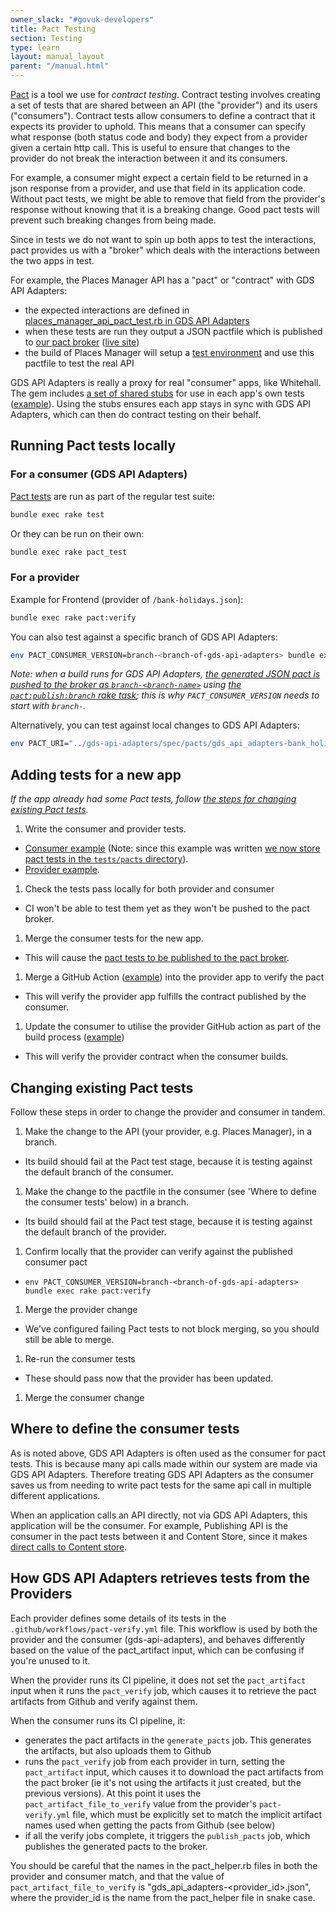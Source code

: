```yaml
---
owner_slack: "#govuk-developers"
title: Pact Testing
section: Testing
type: learn
layout: manual_layout
parent: "/manual.html"
---
```


[Pact](https://docs.pact.io/) is a tool we use for *contract testing*. Contract testing involves creating a set of tests that are shared between an API (the "provider") and its users ("consumers"). Contract tests allow consumers to define a contract that it expects its provider to uphold. This means that a consumer can specify what response (both status code and body) they expect from a provider given a certain http call.
This is useful to ensure that changes to the provider do not break the interaction between it and its consumers.

For example, a consumer might expect a certain field to be returned in a json response from a provider, and use that field in its application code. Without pact tests, we might be able to remove that field from the provider's response without knowing that it is a breaking change. Good pact tests will prevent such breaking changes from being made.

Since in tests we do not want to spin up both apps to test the interactions, pact provides us with a "broker" which deals with the interactions between the two apps in test.

For example, the Places Manager API has a "pact" or "contract" with GDS API Adapters:

- the expected interactions are defined in [places_manager_api_pact_test.rb in GDS API Adapters](https://github.com/alphagov/gds-api-adapters/blob/main/test/pacts/places_manager_api_pact_test.rb)
- when these tests are run they output a JSON pactfile which is published to [our pact broker](https://github.com/alphagov/govuk-pact-broker) ([live site](https://govuk-pact-broker-6991351eca05.herokuapp.com/))
- the build of Places Manager will setup a [test environment](https://github.com/alphagov/places-manager/blob/9a4801da9d58be0af886d9095328894aac56917c/spec/service_consumers/pact_helper.rb) and use this pactfile to test the real API

GDS API Adapters is really a proxy for real "consumer" apps, like Whitehall. The gem includes [a set of shared stubs](https://github.com/alphagov/gds-api-adapters/tree/master/lib/gds_api/test_helpers) for use in each app's own tests ([example](https://github.com/alphagov/finder-frontend/blob/9173056e7c992c5546aacc394fdf60a025591fec/spec/lib/healthchecks/registries_cache_spec.rb#L21)). Using the stubs ensures each app stays in sync with GDS API Adapters, which can then do contract testing on their behalf.

## Running Pact tests locally

### For a consumer (GDS API Adapters)

[Pact tests](https://github.com/alphagov/gds-api-adapters/tree/main/test/pacts) are run as part of the regular test suite:

```sh
bundle exec rake test
```

Or they can be run on their own:

```sh
bundle exec rake pact_test
```

### For a provider

Example for Frontend (provider of `/bank-holidays.json`):

```sh
bundle exec rake pact:verify
```

You can also test against a specific branch of GDS API Adapters:

```sh
env PACT_CONSUMER_VERSION=branch-<branch-of-gds-api-adapters> bundle exec rake pact:verify
```

_Note: when a build runs for GDS API Adapters, [the generated JSON pact is pushed to the broker as `branch-<branch-name>`](https://github.com/alphagov/gds-api-adapters/blob/bcc8e58eccf69dd37657d13156cbe11c07535844/.github/workflows/ci.yml#L37-L51) using [the `pact:publish:branch` rake task](https://github.com/alphagov/gds-api-adapters/blob/59cf7dbcf6b70a6d7ef68b3ed8b05b83cb40ecf2/Rakefile#L26); this is why `PACT_CONSUMER_VERSION` needs to start with `branch-`._

Alternatively, you can test against local changes to GDS API Adapters:

```sh
env PACT_URI="../gds-api-adapters/spec/pacts/gds_api_adapters-bank_holidays_api.json" bundle exec rake pact:verify
```

## Adding tests for a new app

_If the app already had some Pact tests, follow [the steps for changing existing Pact tests](#changing-existing-pact-tests)._

1. Write the consumer and provider tests.
  - [Consumer example](https://github.com/alphagov/gds-api-adapters/pull/1066) (Note: since this example was written [we now store pact tests in the `tests/pacts` directory](https://github.com/alphagov/gds-api-adapters/blob/main/test/pacts)).
  - [Provider example](https://github.com/alphagov/places-manager/pull/644).

1. Check the tests pass locally for both provider and consumer
  - CI won't be able to test them yet as they won't be pushed to the pact broker.

1. Merge the consumer tests for the new app.
  - This will cause the [pact tests to be published to the pact broker](https://github.com/alphagov/gds-api-adapters/blob/bcc8e58eccf69dd37657d13156cbe11c07535844/.github/workflows/ci.yml#L37-L51).

1. Merge a GitHub Action ([example](https://github.com/alphagov/asset-manager/blob/7311e5dae03496bde88b4eebf7104ea162603681/.github/workflows/pact-verify.yml)) into the provider app to verify the pact
  - This will verify the provider app fulfills the contract published by the consumer.

1. Update the consumer to utilise the provider GitHub action as part of the build process ([example](https://github.com/alphagov/gds-api-adapters/blob/bcc8e58eccf69dd37657d13156cbe11c07535844/.github/workflows/ci.yml#L101-L117))
  - This will verify the provider contract when the consumer builds.

## Changing existing Pact tests

Follow these steps in order to change the provider and consumer in tandem.

1. Make the change to the API (your provider, e.g. Places Manager), in a branch.
  - Its build should fail at the Pact test stage, because it is testing against the default branch of the consumer.

1. Make the change to the pactfile in the consumer (see 'Where to define the consumer tests' below) in a branch.
  - Its build should fail at the Pact test stage, because it is testing against the default branch of the provider.

1. Confirm locally that the provider can verify against the published consumer pact
  - `env PACT_CONSUMER_VERSION=branch-<branch-of-gds-api-adapters> bundle exec rake pact:verify`

1. Merge the provider change
  - We've configured failing Pact tests to not block merging, so you should still be able to merge.

1. Re-run the consumer tests
  - These should pass now that the provider has been updated.

1. Merge the consumer change

## Where to define the consumer tests

As is noted above, GDS API Adapters is often used as the consumer for pact tests. This is because many api calls made within our system are made
via GDS API Adapters. Therefore treating GDS API Adapters as the consumer saves us from needing to write pact tests for the same api call in multiple
different applications.

When an application calls an API directly, not via GDS API Adapters, this application will be the consumer. For example, Publishing API
is the consumer in the pact tests between it and Content Store, since it makes [direct calls to Content store](https://github.com/alphagov/publishing-api/blob/main/app/adapters/content_store.rb).

## How GDS API Adapters retrieves tests from the Providers

Each provider defines some details of its tests in the `.github/workflows/pact-verify.yml` file. This workflow is used by both
the provider and the consumer (gds-api-adapters), and behaves differently based on the value of the pact_artifact input, which can
be confusing if you're unused to it.

When the provider runs its CI pipeline, it does not set the `pact_artifact` input when it runs the `pact_verify` job, which causes it
to retrieve the pact artifacts from Github and verify against them.

When the consumer runs its CI pipeline, it:

- generates the pact artifacts in the `generate_pacts` job. This generates the artifacts, but also uploads them to Github
- runs the `pact_verify` job from each provider in turn, setting the `pact_artifact` input, which causes it to download the
  pact artifacts from the pact broker (ie it's not using the artifacts it just created, but the previous versions). At this
  point it uses the `pact_artifact_file_to_verify` value from the provider's `pact-verify.yml` file, which must be explicitly
  set to match the implicit artifact names used when getting the pacts from Github (see below)
- if all the verify jobs complete, it triggers the `publish_pacts` job, which publishes the generated pacts to the broker.

You should be careful that the names in the pact_helper.rb files in both the provider and consumer match, and that the value of
`pact_artifact_file_to_verify` is "gds_api_adapters-<provider_id>.json", where the provider_id is the name from the pact_helper
file in snake case.
